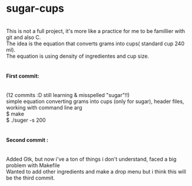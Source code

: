 # sugar-cups

<br>This is not a full project, it's more like a practice for me to be famillier with git and also C.  
The idea is the equation that converts grams into cups( standard cup 240 ml).  
The equation is using density of ingredientes and cup size.   
<br>
#### First commit:
<br>(12 commits :D still learning & misspelled "sugar"!!)  
simple equation converting grams into cups (only for sugar), header files, working with command line arg  
$ make  
$ ./suger -s 200  
<br>
#### Second commit :
<br>Added Gtk, but now i've a ton of things i don't understand, faced a big problem with Makefile  
Wanted to add other ingredients and make a drop menu but i think this will be the third commit.


<br>

